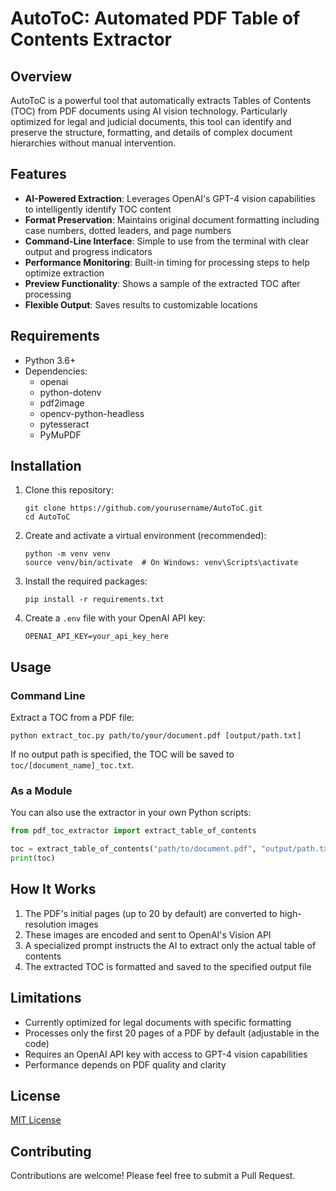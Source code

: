 # AutoToC: Automated PDF Table of Contents Extractor

## Overview

AutoToC is a powerful tool that automatically extracts Tables of Contents (TOC) from PDF documents using AI vision technology. Particularly optimized for legal and judicial documents, this tool can identify and preserve the structure, formatting, and details of complex document hierarchies without manual intervention.

## Features

- **AI-Powered Extraction**: Leverages OpenAI's GPT-4 vision capabilities to intelligently identify TOC content
- **Format Preservation**: Maintains original document formatting including case numbers, dotted leaders, and page numbers
- **Command-Line Interface**: Simple to use from the terminal with clear output and progress indicators
- **Performance Monitoring**: Built-in timing for processing steps to help optimize extraction
- **Preview Functionality**: Shows a sample of the extracted TOC after processing
- **Flexible Output**: Saves results to customizable locations

## Requirements

- Python 3.6+
- Dependencies:
  - openai
  - python-dotenv
  - pdf2image
  - opencv-python-headless
  - pytesseract
  - PyMuPDF

## Installation

1. Clone this repository:
   ```
   git clone https://github.com/yourusername/AutoToC.git
   cd AutoToC
   ```

2. Create and activate a virtual environment (recommended):
   ```
   python -m venv venv
   source venv/bin/activate  # On Windows: venv\Scripts\activate
   ```

3. Install the required packages:
   ```
   pip install -r requirements.txt
   ```

4. Create a `.env` file with your OpenAI API key:
   ```
   OPENAI_API_KEY=your_api_key_here
   ```

## Usage

### Command Line

Extract a TOC from a PDF file:
```
python extract_toc.py path/to/your/document.pdf [output/path.txt]
```

If no output path is specified, the TOC will be saved to `toc/[document_name]_toc.txt`.

### As a Module

You can also use the extractor in your own Python scripts:

```python
from pdf_toc_extractor import extract_table_of_contents

toc = extract_table_of_contents("path/to/document.pdf", "output/path.txt")
print(toc)
```

## How It Works

1. The PDF's initial pages (up to 20 by default) are converted to high-resolution images
2. These images are encoded and sent to OpenAI's Vision API
3. A specialized prompt instructs the AI to extract only the actual table of contents
4. The extracted TOC is formatted and saved to the specified output file

## Limitations

- Currently optimized for legal documents with specific formatting
- Processes only the first 20 pages of a PDF by default (adjustable in the code)
- Requires an OpenAI API key with access to GPT-4 vision capabilities
- Performance depends on PDF quality and clarity

## License

[MIT License](https://opensource.org/licenses/MIT)

## Contributing

Contributions are welcome! Please feel free to submit a Pull Request.
